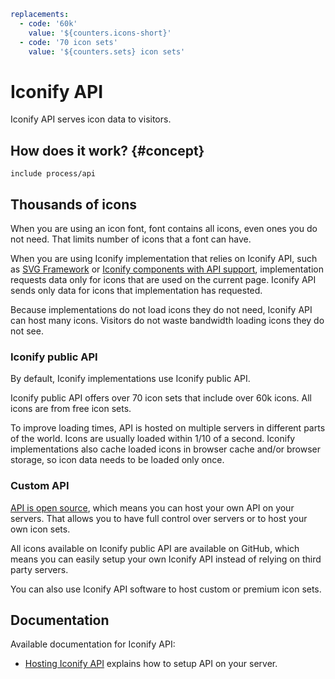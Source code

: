 ```yaml
replacements:
  - code: '60k'
    value: '${counters.icons-short}'
  - code: '70 icon sets'
    value: '${counters.sets} icon sets'
```

# Iconify API

Iconify API serves icon data to visitors.

## How does it work? {#concept}

`include process/api`

## Thousands of icons

When you are using an icon font, font contains all icons, even ones you do not need. That limits number of icons that a font can have.

When you are using Iconify implementation that relies on Iconify API, such as [SVG Framework](../../implementations/svg-framework/index.md) or [Iconify components with API support](../../implementations/components/index.md), implementation requests data only for icons that are used on the current page. Iconify API sends only data for icons that implementation has requested.

Because implementations do not load icons they do not need, Iconify API can host many icons. Visitors do not waste bandwidth loading icons they do not see.

### Iconify public API

By default, Iconify implementations use Iconify public API.

Iconify public API offers over 70 icon sets that include over 60k icons. All icons are from free icon sets.

To improve loading times, API is hosted on multiple servers in different parts of the world. Icons are usually loaded within 1/10 of a second. Iconify implementations also cache loaded icons in browser cache and/or browser storage, so icon data needs to be loaded only once.

### Custom API

[API is open source](https://github.com/iconify/api.js), which means you can host your own API on your servers. That allows you to have full control over servers or to host your own icon sets.

All icons available on Iconify public API are available on GitHub, which means you can easily setup your own Iconify API instead of relying on third party servers.

You can also use Iconify API software to host custom or premium icon sets.

## Documentation

Available documentation for Iconify API:

- [Hosting Iconify API](./hosting.md) explains how to setup API on your server.
